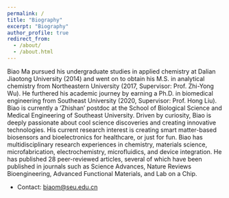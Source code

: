 ```yaml
---
permalink: /
title: "Biography"
excerpt: "Biography"
author_profile: true
redirect_from: 
  - /about/
  - /about.html
---
```


Biao Ma pursued his undergraduate studies in applied chemistry at Dalian Jiaotong University (2014) and went on to obtain his M.S. in analytical chemistry from Northeastern University (2017, Supervisor: Prof. Zhi-Yong Wu). He furthered his academic journey by earning a Ph.D. in biomedical engineering from Southeast University (2020, Supervisor: Prof. Hong Liu). Biao is currently a ‘Zhishan’ postdoc at the School of Biological Science and Medical Engineering of Southeast University. Driven by curiosity, Biao is deeply passionate about cool science discoveries and creating innovative technologies. His current research interest is creating smart matter-based biosensors and bioelectronics for healthcare, or just for fun. Biao has multidisciplinary research experiences in chemistry, materials science, microfabrication, electrochemistry, microfluidics, and device integration. He has published 28 peer-reviewed articles, several of which have been published in journals such as Science Advances, Nature Reviews Bioengineering, Advanced Functional Materials, and Lab on a Chip.  

* Contact: biaom@seu.edu.cn 
